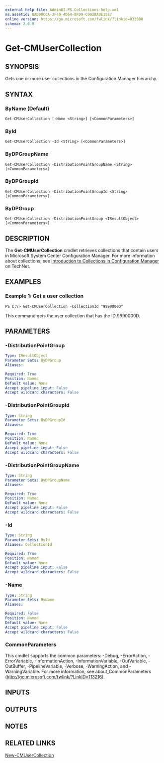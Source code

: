 ```yaml
---
external help file: AdminUI.PS.Collections-help.xml
ms.assetid: 8AD90CCA-3F40-4D64-8FD9-C9028A0E15E7
online version: https://go.microsoft.com/fwlink/?linkid=833980
schema: 2.0.0
---
```


# Get-CMUserCollection

## SYNOPSIS
Gets one or more user collections in the Configuration Manager hierarchy.

## SYNTAX

### ByName (Default)
```
Get-CMUserCollection [-Name <String>] [<CommonParameters>]
```

### ById
```
Get-CMUserCollection -Id <String> [<CommonParameters>]
```

### ByDPGroupName
```
Get-CMUserCollection -DistributionPointGroupName <String> [<CommonParameters>]
```

### ByDPGroupId
```
Get-CMUserCollection -DistributionPointGroupId <String> [<CommonParameters>]
```

### ByDPGroup
```
Get-CMUserCollection -DistributionPointGroup <IResultObject> [<CommonParameters>]
```

## DESCRIPTION
The **Get-CMUserCollection** cmdlet retrieves collections that contain users in Microsoft System Center Configuration Manager.
For more information about collections, see [Introduction to Collections in Configuration Manager](http://go.microsoft.com/fwlink/p/?LinkID=259433) on TechNet.

## EXAMPLES

### Example 1: Get a user collection
```
PS C:\> Get-CMUserCollection -CollectionId "9990000D"
```

This command gets the user collection that has the ID 9990000D.

## PARAMETERS

### -DistributionPointGroup
```yaml
Type: IResultObject
Parameter Sets: ByDPGroup
Aliases: 

Required: True
Position: Named
Default value: None
Accept pipeline input: False
Accept wildcard characters: False
```

### -DistributionPointGroupId
```yaml
Type: String
Parameter Sets: ByDPGroupId
Aliases: 

Required: True
Position: Named
Default value: None
Accept pipeline input: False
Accept wildcard characters: False
```

### -DistributionPointGroupName
```yaml
Type: String
Parameter Sets: ByDPGroupName
Aliases: 

Required: True
Position: Named
Default value: None
Accept pipeline input: False
Accept wildcard characters: False
```

### -Id
```yaml
Type: String
Parameter Sets: ById
Aliases: CollectionId

Required: True
Position: Named
Default value: None
Accept pipeline input: False
Accept wildcard characters: False
```

### -Name
```yaml
Type: String
Parameter Sets: ByName
Aliases: 

Required: False
Position: Named
Default value: None
Accept pipeline input: False
Accept wildcard characters: False
```

### CommonParameters
This cmdlet supports the common parameters: -Debug, -ErrorAction, -ErrorVariable, -InformationAction, -InformationVariable, -OutVariable, -OutBuffer, -PipelineVariable, -Verbose, -WarningAction, and -WarningVariable. For more information, see about_CommonParameters (http://go.microsoft.com/fwlink/?LinkID=113216).

## INPUTS

## OUTPUTS

## NOTES

## RELATED LINKS

[New-CMUserCollection](./New-CMUserCollection.md)


